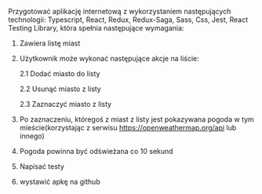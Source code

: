Przygotować aplikację internetową z wykorzystaniem następujących technologii: Typescript, React, Redux, Redux-Saga, Sass, Css, Jest, React Testing Library, która spełnia następujące wymagania:

1. Zawiera listę miast

2. Użytkownik może wykonać następujące akcje na liście:

    2.1 Dodać miasto do listy

    2.2 Usunąć miasto z listy

    2.3 Zaznaczyć miasto z listy

3. Po zaznaczeniu, któregoś z miast z listy jest pokazywana pogoda w tym mieście(korzystając z serwisu https://openweathermap.org/api lub innego)

4. Pogoda powinna być odświeżana co 10 sekund

5. Napisać testy

6. wystawić apkę na github
